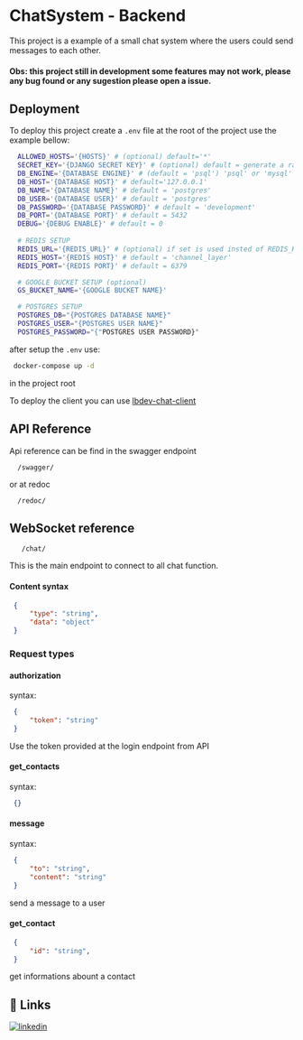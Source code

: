 
# ChatSystem - Backend

This project is a example of a small chat system where the users could send messages to each other.

#### Obs: this project still in development some features may not work, please any bug found or any sugestion please open a issue.

## Deployment

To deploy this project create a `.env` file at the root of the project use the example bellow:

```bash
  ALLOWED_HOSTS='{HOSTS}' # (optional) default='*'
  SECRET_KEY='{DJANGO SECRET KEY}' # (optional) default = generate a random secret key
  DB_ENGINE='{DATABASE ENGINE}' # (default = 'psql') 'psql' or 'mysql'
  DB_HOST='{DATABASE HOST}' # default='127.0.0.1'
  DB_NAME='{DATABASE NAME}' # default = 'postgres'
  DB_USER='{DATABASE USER}' # default = 'postgres'
  DB_PASSWORD='{DATABASE PASSWORD}' # default = 'development'
  DB_PORT='{DATABASE PORT}' # default = 5432
  DEBUG='{DEBUG ENABLE}' # default = 0
  
  # REDIS SETUP
  REDIS_URL='{REDIS_URL}' # (optional) if set is used insted of REDIS_HOST and REDIS_PORT
  REDIS_HOST='{REDIS HOST}' # default = 'channel_layer'
  REDIS_PORT='{REDIS PORT}' # default = 6379

  # GOOGLE BUCKET SETUP (optional)
  GS_BUCKET_NAME='{GOOGLE BUCKET NAME}'

  # POSTGRES SETUP
  POSTGRES_DB="{POSTGRES DATABASE NAME}"
  POSTGRES_USER="{POSTGRES USER NAME}"
  POSTGRES_PASSWORD="{"POSTGRES USER PASSWORD}"

```

after setup the `.env` use:

```bash
 docker-compose up -d
```

in the project root

To deploy the client you can use [lbdev-chat-client](https://github.com/btmluiz/lbdev-chat-client)
## API Reference

Api reference can be find in the swagger endpoint

```
  /swagger/
```

or at redoc

```
  /redoc/
```



## WebSocket reference

```
   /chat/
```

This is the main endpoint to connect to all chat function.

#### Content syntax

```json
 {
     "type": "string",
     "data": "object"
 }
```

### Request types

#### authorization
syntax:
```json
 {
     "token": "string"
 }
```
Use the token provided at the login endpoint from API

#### get_contacts
syntax:
```json
 {}
```

#### message
syntax:
```json
 {
     "to": "string",
     "content": "string"
 }
```
send a message to a user

#### get_contact

```json
 {
     "id": "string",
 }
```
get informations abount a contact
## 🔗 Links
[![linkedin](https://img.shields.io/badge/linkedin-0A66C2?style=for-the-badge&logo=linkedin&logoColor=white)](https://www.linkedin.com/in/lfsbraga/)

